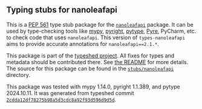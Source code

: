 ## Typing stubs for nanoleafapi

This is a [PEP 561](https://peps.python.org/pep-0561/)
type stub package for the [`nanoleafapi`](https://github.com/MylesMor/nanoleafapi) package.
It can be used by type-checking tools like
[mypy](https://github.com/python/mypy/),
[pyright](https://github.com/microsoft/pyright),
[pytype](https://github.com/google/pytype/),
[Pyre](https://pyre-check.org/),
PyCharm, etc. to check code that uses `nanoleafapi`. This version of
`types-nanoleafapi` aims to provide accurate annotations for
`nanoleafapi==2.1.*`.

This package is part of the [typeshed project](https://github.com/python/typeshed).
All fixes for types and metadata should be contributed there.
See [the README](https://github.com/python/typeshed/blob/main/README.md)
for more details. The source for this package can be found in the
[`stubs/nanoleafapi`](https://github.com/python/typeshed/tree/main/stubs/nanoleafapi)
directory.

This package was tested with
mypy 1.14.0,
pyright 1.1.389,
and pytype 2024.10.11.
It was generated from typeshed commit
[`2cdda12df78275b98a5d3cdc8a92f93d596d9d5d`](https://github.com/python/typeshed/commit/2cdda12df78275b98a5d3cdc8a92f93d596d9d5d).